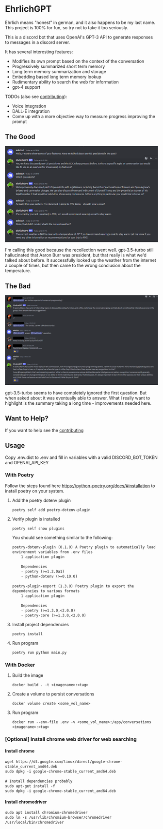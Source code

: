 # EhrlichGPT

Ehrlich means "honest" in german, and it also happens to be my last name. This project is 100% for fun, so try not to take it too seriously.

This is a discord bot that uses OpenAI's GPT-3 API to generate responses to messages in a discord server.

It has several interesting features:
* Modifies its own prompt based on the context of the conversation
* Progressively summarized short term memory
* Long term memory summarization and storage
* Embedding based long term memory lookup
* Rudimentary ability to search the web for information
* gpt-4 support

TODOs (also see [contributing](CONTRIBUTING.md)):
* Voice integration
* DALL-E integration
* Come up with a more objective way to measure progress improving the prompt

## The Good

![EhrlichGPT doing well](./demo/good.png)

I'm calling this good because the recollection went well. gpt-3.5-turbo still hallucinated that Aaron Burr was president, but that really is what we'd talked about before. It successfully looked up the weather from the internet a couple of times, but then came to the wrong conclusion about the temperature.

## The Bad

![EhrlichGPT doing bad](./demo/bad.png)

gpt-3.5-turbo seems to have completely ignored the first question. But when asked about it was eventually able to answer. What I really want to highlight is the summary taking a long time - improvements needed here.

## Want to Help?

If you want to help see the [contributing](CONTRIBUTING.md)

## Usage

Copy .env.dist to .env and fill in variables with a valid DISCORD_BOT_TOKEN and OPENAI_API_KEY

### With Poetry

Follow the steps found here https://python-poetry.org/docs/#installation to install poetry on your system.

1. Add the poetry dotenv plugin
    ```
    poetry self add poetry-dotenv-plugin
    ```

2. Verify plugin is installed
    ```
    poetry self show plugins
    ```
    You should see something similar to the following:
    ```
    poetry-dotenv-plugin (0.1.0) A Poetry plugin to automatically load environment variables from .env files
        1 application plugin

        Dependencies
        - poetry (>=1.2.0a1)
        - python-dotenv (>=0.10.0)

    poetry-plugin-export (1.3.0) Poetry plugin to export the dependencies to various formats
        1 application plugin

        Dependencies
        - poetry (>=1.3.0,<2.0.0)
        - poetry-core (>=1.3.0,<2.0.0)
    ```

3. Install project dependencies
    ```
    poetry install
    ```

4. Run program
    ```
    poetry run python main.py
    ```

### With Docker

1. Build the image
    ```
    docker build . -t <imagename>:<tag>
    ```

2. Create a volume to persist conversations
    ```
    docker volume create <some_vol_name>
    ```

3. Run program
    ```
    docker run --env-file .env -v <some_vol_name>:/app/conversations <imagename>:<tag>
    ```

### [Optional] Install chrome web driver for web searching

#### Install chrome

```
wget https://dl.google.com/linux/direct/google-chrome-stable_current_amd64.deb
sudo dpkg -i google-chrome-stable_current_amd64.deb

# Install dependencies probably
sudo apt-get install -f
sudo dpkg -i google-chrome-stable_current_amd64.deb
```

#### Install chromedriver

```
sudo apt install chromium-chromedriver
sudo ln -s /usr/lib/chromium-browser/chromedriver /usr/local/bin/chromedriver
```
